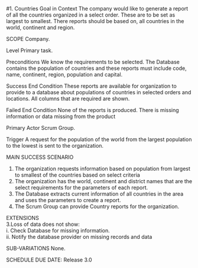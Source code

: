 #1. Countries
Goal in Context 
The company would like to generate a report of all the countries organized in a select order. These are to be set as largest to smallest. There reports should be based on, all countries in the world, continent and region.

SCOPE
Company.

Level 
Primary task. 

Preconditions
We know the requirements to be selected. The Database contains the population of countries and these reports must include code, name, continent, region, population and capital.

Success End Condition
These reports are available for organization to provide to a database about populations of countries in selected orders and locations. All columns that are required are shown.

Failed End Condition
None of the reports is produced. 
There is missing information or data missing from the product

Primary Actor
Scrum Group. 

Trigger
A request for the population of the world from the largest population to the lowest is sent to the organization.

MAIN SUCCESS SCENARIO 
1. The organization requests information based on population from largest to smallest of the countries based on select criteria
2. The organization has the world, continent and district names that are the select requirements for the parameters of each report.
3. The Database extracts current information of all countries in the area and uses the parameters to create a report. 
4. The Scrum Group can provide Country reports for the organization. 

EXTENSIONS  
3.Loss of data does not show:   
i. Check Database for missing information.  
ii. Notify the database provider on missing records and data

SUB-VARIATIONS 
None. 

SCHEDULE 
DUE DATE: Release 3.0